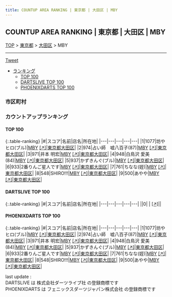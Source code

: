 ```yaml
---
title: COUNTUP AREA RANKING | 東京都 | 大田区 | MBY
---
```

## COUNTUP AREA RANKING | 東京都 | 大田区 | MBY

[TOP](/darts/rank/) > [東京都](/darts/rank/東京都/) > [大田区](/darts/rank/東京都/大田区/) > MBY

___

<a href="https://twitter.com/share?ref_src=twsrc%5Etfw" data-text="COUNTUP AREA RANKING | 東京都大田区MBY" class="twitter-share-button" data-hashtags="DARTSLIVE,PHOENIXDARTS,darts,ダーツ" data-show-count="false">Tweet</a>

* [ランキング](#カウントアップランキング)
    * [TOP 100](#top-100)
    * [DARTSLIVE TOP 100](#dartslive-top-100)
    * [PHOENIXDARTS TOP 100](#phoenixdarts-top-100)

### 市区町村

<ul>

</ul>

### カウントアップランキング

#### TOP 100



{:.table-ranking}
|#|スコア|名前|店名|所在地|
|---|---|---|---|---|
|1|1077|<span class="rank-name-pd">坊やヒロ(ブル)</span>|<a href="/darts/rank/shops/9750.html">MBY</a> <a href="https://vs.phoenixdarts.com/jp/shop/shopDetailInfo/s_9750?s_seq=9750">[↗]</a>|<a href="/darts/rank/東京都/大田区">東京都大田区</a>|
|2|974|<span class="rank-name-pd">占い師　嘘八百子(87)</span>|<a href="/darts/rank/shops/9750.html">MBY</a> <a href="https://vs.phoenixdarts.com/jp/shop/shopDetailInfo/s_9750?s_seq=9750">[↗]</a>|<a href="/darts/rank/東京都/大田区">東京都大田区</a>|
|3|971|<span class="rank-name-pd"><span class="pro-icon-pd"></span>井本 明宏</span>|<a href="/darts/rank/shops/9750.html">MBY</a> <a href="https://vs.phoenixdarts.com/jp/shop/shopDetailInfo/s_9750?s_seq=9750">[↗]</a>|<a href="/darts/rank/東京都/大田区">東京都大田区</a>|
|4|948|<span class="rank-name-pd">白鳥沢 愛美(84)</span>|<a href="/darts/rank/shops/9750.html">MBY</a> <a href="https://vs.phoenixdarts.com/jp/shop/shopDetailInfo/s_9750?s_seq=9750">[↗]</a>|<a href="/darts/rank/東京都/大田区">東京都大田区</a>|
|5|937|<span class="rank-name-pd">かずきんぐ(ブル)</span>|<a href="/darts/rank/shops/9750.html">MBY</a> <a href="https://vs.phoenixdarts.com/jp/shop/shopDetailInfo/s_9750?s_seq=9750">[↗]</a>|<a href="/darts/rank/東京都/大田区">東京都大田区</a>|
|6|933|<span class="rank-name-pd">2番りんご星人です</span>|<a href="/darts/rank/shops/9750.html">MBY</a> <a href="https://vs.phoenixdarts.com/jp/shop/shopDetailInfo/s_9750?s_seq=9750">[↗]</a>|<a href="/darts/rank/東京都/大田区">東京都大田区</a>|
|7|761|<span class="rank-name-pd">ちなな(姪)</span>|<a href="/darts/rank/shops/9750.html">MBY</a> <a href="https://vs.phoenixdarts.com/jp/shop/shopDetailInfo/s_9750?s_seq=9750">[↗]</a>|<a href="/darts/rank/東京都/大田区">東京都大田区</a>|
|8|548|<span class="rank-name-pd">SHIRO!!!</span>|<a href="/darts/rank/shops/9750.html">MBY</a> <a href="https://vs.phoenixdarts.com/jp/shop/shopDetailInfo/s_9750?s_seq=9750">[↗]</a>|<a href="/darts/rank/東京都/大田区">東京都大田区</a>|
|9|500|<span class="rank-name-pd">あやや</span>|<a href="/darts/rank/shops/9750.html">MBY</a> <a href="https://vs.phoenixdarts.com/jp/shop/shopDetailInfo/s_9750?s_seq=9750">[↗]</a>|<a href="/darts/rank/東京都/大田区">東京都大田区</a>|


#### DARTSLIVE TOP 100



{:.table-ranking}
|#|スコア|名前|店名|所在地|
|---|---|---|---|---|
||0|<span class="rank-name-dl"> </span>|<a href="/darts/rank/shops/.html"></a> <a href="">[↗]</a>|<a href="/darts/rank//"></a>|


#### PHOENIXDARTS TOP 100



{:.table-ranking}
|#|スコア|名前|店名|所在地|
|---|---|---|---|---|
|1|1077|<span class="rank-name-pd">坊やヒロ(ブル)</span>|<a href="/darts/rank/shops/9750.html">MBY</a> <a href="https://vs.phoenixdarts.com/jp/shop/shopDetailInfo/s_9750?s_seq=9750">[↗]</a>|<a href="/darts/rank/東京都/大田区">東京都大田区</a>|
|2|974|<span class="rank-name-pd">占い師　嘘八百子(87)</span>|<a href="/darts/rank/shops/9750.html">MBY</a> <a href="https://vs.phoenixdarts.com/jp/shop/shopDetailInfo/s_9750?s_seq=9750">[↗]</a>|<a href="/darts/rank/東京都/大田区">東京都大田区</a>|
|3|971|<span class="rank-name-pd"><span class="pro-icon-pd"></span>井本 明宏</span>|<a href="/darts/rank/shops/9750.html">MBY</a> <a href="https://vs.phoenixdarts.com/jp/shop/shopDetailInfo/s_9750?s_seq=9750">[↗]</a>|<a href="/darts/rank/東京都/大田区">東京都大田区</a>|
|4|948|<span class="rank-name-pd">白鳥沢 愛美(84)</span>|<a href="/darts/rank/shops/9750.html">MBY</a> <a href="https://vs.phoenixdarts.com/jp/shop/shopDetailInfo/s_9750?s_seq=9750">[↗]</a>|<a href="/darts/rank/東京都/大田区">東京都大田区</a>|
|5|937|<span class="rank-name-pd">かずきんぐ(ブル)</span>|<a href="/darts/rank/shops/9750.html">MBY</a> <a href="https://vs.phoenixdarts.com/jp/shop/shopDetailInfo/s_9750?s_seq=9750">[↗]</a>|<a href="/darts/rank/東京都/大田区">東京都大田区</a>|
|6|933|<span class="rank-name-pd">2番りんご星人です</span>|<a href="/darts/rank/shops/9750.html">MBY</a> <a href="https://vs.phoenixdarts.com/jp/shop/shopDetailInfo/s_9750?s_seq=9750">[↗]</a>|<a href="/darts/rank/東京都/大田区">東京都大田区</a>|
|7|761|<span class="rank-name-pd">ちなな(姪)</span>|<a href="/darts/rank/shops/9750.html">MBY</a> <a href="https://vs.phoenixdarts.com/jp/shop/shopDetailInfo/s_9750?s_seq=9750">[↗]</a>|<a href="/darts/rank/東京都/大田区">東京都大田区</a>|
|8|548|<span class="rank-name-pd">SHIRO!!!</span>|<a href="/darts/rank/shops/9750.html">MBY</a> <a href="https://vs.phoenixdarts.com/jp/shop/shopDetailInfo/s_9750?s_seq=9750">[↗]</a>|<a href="/darts/rank/東京都/大田区">東京都大田区</a>|
|9|500|<span class="rank-name-pd">あやや</span>|<a href="/darts/rank/shops/9750.html">MBY</a> <a href="https://vs.phoenixdarts.com/jp/shop/shopDetailInfo/s_9750?s_seq=9750">[↗]</a>|<a href="/darts/rank/東京都/大田区">東京都大田区</a>|


<div class="footer border-top border-gray-light mt-5 pt-3 text-right text-gray">
    last update : <span style="font-weight: italic" id="foot_last_modified"></span><br />
    DARTSLIVE は 株式会社ダーツライブ社 の登録商標です<br />
    PHOENIXDARTS は フェニックスダーツジャパン株式会社 の登録商標です<br />
</div>

<script src="https://cdnjs.cloudflare.com/ajax/libs/jquery.tablesorter/2.31.3/js/jquery.tablesorter.min.js" integrity="sha512-qzgd5cYSZcosqpzpn7zF2ZId8f/8CHmFKZ8j7mU4OUXTNRd5g+ZHBPsgKEwoqxCtdQvExE5LprwwPAgoicguNg==" crossorigin="anonymous" referrerpolicy="no-referrer"></script>
<link rel="stylesheet" href="https://cdnjs.cloudflare.com/ajax/libs/jquery.tablesorter/2.31.3/css/theme.default.min.css" integrity="sha512-wghhOJkjQX0Lh3NSWvNKeZ0ZpNn+SPVXX1Qyc9OCaogADktxrBiBdKGDoqVUOyhStvMBmJQ8ZdMHiR3wuEq8+w==" crossorigin="anonymous" referrerpolicy="no-referrer" />
<script>
$(function() {
    $(".table-ranking").tablesorter({sortList:[[0, 0]]});
    $("#foot_last_modified").text(formatDate(new Date(document.lastModified), 'yyyy-MM-dd HH:mm:ss'));
});
</script>

<script async src="https://platform.twitter.com/widgets.js" charset="utf-8"></script>